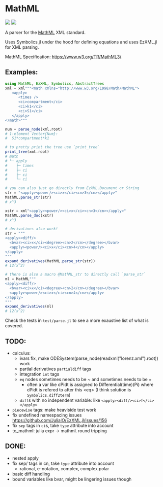 # MathML

[![](https://img.shields.io/badge/docs-stable-blue.svg)](https://anandijain.github.io/MathML.jl/stable)
[![](https://img.shields.io/badge/docs-dev-blue.svg)](https://anandijain.github.io/MathML.jl/dev)

A parser for the [MathML](https://en.wikipedia.org/wiki/MathML) XML standard.

Uses Symbolics.jl under the hood for defining equations and uses EzXML.jl for XML parsing.

MathML Specification: https://www.w3.org/TR/MathML3/

## Examples:
```julia
using MathML, EzXML, Symbolics, AbstractTrees
xml = xml"""<math xmlns="http://www.w3.org/1998/Math/MathML">
   <apply>
      <times />
      <ci>compartment</ci>
      <ci>k1</ci>
      <ci>S1</ci>
   </apply>
</math>"""

num = parse_node(xml.root)
# 1-element Vector{Num}:
#  S1*compartment*k1

# to pretty print the tree use `print_tree`
print_tree(xml.root)
# math
# └─ apply
#    ├─ times
#    ├─ ci
#    ├─ ci
#    └─ ci

# you can also just go directly from EzXML.Document or String
str = "<apply><power/><ci>x</ci><cn>3</cn></apply>"
MathML.parse_str(str)
# x^3

xstr = xml"<apply><power/><ci>x</ci><cn>3</cn></apply>"
MathML.parse_doc(xstr)
# x^3

# derivatives also work!
str = """
<apply><diff/>
  <bvar><ci>x</ci><degree><cn>2</cn></degree></bvar>
  <apply><power/><ci>x</ci><cn>4</cn></apply>
</apply>
"""
expand_derivatives(MathML.parse_str(str))
# 12(x^2)

# there is also a macro @MathML_str to directly call `parse_str`
ml = MathML"""
<apply><diff/>
  <bvar><ci>x</ci><degree><cn>2</cn></degree></bvar>
  <apply><power/><ci>x</ci><cn>4</cn></apply>
</apply>
"""
expand_derivatives(ml)
# 12(x^2)
```

Check the tests in `test/parse.jl` to see a more exaustive list of what is covered.

## TODO:
* calculus:
    - ivars fix, make ODESystem(parse_node(readxml("lorenz.xml").root)) work
    - partial derivatives `partialdiff` tags
    - integration `int` tags
    - `eq` nodes sometimes needs to be ~ and sometimes needs to be =
        - often a var like dPidt is assigned to Differential(time)(Pi) where dPidt is refered to after this \<eq> (I think solution is `Symbolics.diff2term`)
    - `diff`s with no independent variable: like `<apply><diff/><ci>f</ci></apply>`
* `piecewise` tags: make heaviside test work
* fix undefined namespacing issues https://github.com/JuliaIO/EzXML.jl/issues/156 
* fix `sep` tags in `ci`s, take `type` attribute into account
* to_mathml: julia expr -> mathml. round tripping

## DONE:
* nested apply
* fix sep/ tags in cn, take `type` attribute into account 
    - rational, e-notation, complex, complex polar
* basic diff handling
* bound variables like bvar, might be lingering issues though
